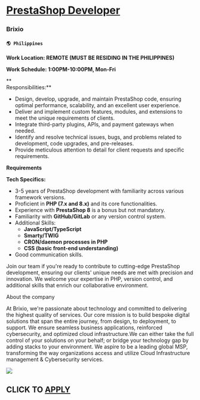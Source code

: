 # [PrestaShop Developer](https://www.remotewlb.com/apply/prestashop-developer)  
### Brixio  
#### `🌎 Philippines`  

**Work Location: REMOTE (MUST BE RESIDING IN THE PHILIPPINES)**

 **Work Schedule: 1:00PM-10:00PM, Mon-Fri**

 **  
Responsibilities:**

  * Design, develop, upgrade, and maintain PrestaShop code, ensuring optimal performance, scalability, and an excellent user experience.
  * Deliver and implement custom features, modules, and extensions to meet the unique requirements of clients.
  * Integrate third-party plugins, APIs, and payment gateways when needed.
  * Identify and resolve technical issues, bugs, and problems related to development, code upgrades, and pre-releases.
  * Provide meticulous attention to detail for client requests and specific requirements.

**Requirements**

 **Tech Specifics:**

  * 3-5 years of PrestaShop development with familiarity across various framework versions.
  * Proficient in **PHP (7.x and 8.x)** and its core functionalities.
  * Experience with **PrestaShop 8** is a bonus but not mandatory.
  * Familiarity with **GitHub/GitLab** or any version control system.
  * Additional Skills:
    * **JavaScript/TypeScript**
    * **Smarty/TWIG**
    * **CRON/daemon processes in PHP**
    * **CSS (basic front-end understanding)**
  * Good communication skills.

Join our team if you're ready to contribute to cutting-edge PrestaShop development, ensuring our clients' unique needs are met with precision and innovation. We welcome your expertise in PHP, version control, and additional skills that enrich our collaborative environment.

  
  

About the company

  

At Brixio, we're passionate about technology and committed to delivering the highest quality of services. Our core mission is to build bespoke digital solutions that span the entire journey, from design, to deployment, to support. We ensure seamless business applications, reinforced cybersecurity, and optimized cloud infrastructure.We can either take the full control of your solutions on your behalf; or bridge your technology gap by adding stacks to your environment. We aspire to be a leading global MSP, transforming the way organizations access and utilize Cloud Infrastructure management & Cybersecurity services.

![](https://remotive.com/job/track/1900298/blank.gif?source=public_api)  
## CLICK TO [APPLY](https://www.remotewlb.com/apply/prestashop-developer)

